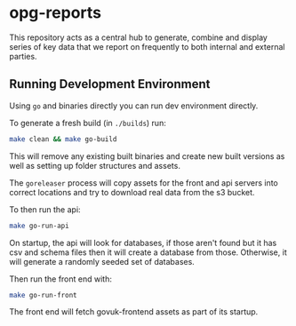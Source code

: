 # opg-reports

This repository acts as a central hub to generate, combine and display series of key data that we report on frequently to both internal and external parties.


## Running Development Environment

Using `go` and binaries directly you can run dev environment directly.

To generate a fresh build (in `./builds`) run:

```bash
make clean && make go-build
```

This will remove any existing built binaries and create new built versions as well as setting up folder structures and assets.

The `goreleaser` process will copy assets for the front and api servers into correct locations and try to download real data from the s3 bucket.

To then run the api:

```bash
make go-run-api
```

On startup, the api will look for databases, if those aren't found but it has csv and schema files then it will create a database from those. Otherwise, it will generate a randomly seeded set of databases.

Then run the front end with:

```bash
make go-run-front
```

The front end will fetch govuk-frontend assets as part of its startup.
